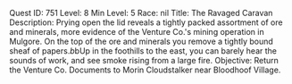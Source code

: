 Quest ID: 751
Level: 8
Min Level: 5
Race: nil
Title: The Ravaged Caravan
Description: Prying open the lid reveals a tightly packed assortment of ore and minerals, more evidence of the Venture Co.'s mining operation in Mulgore. On the top of the ore and minerals you remove a tightly bound sheaf of papers.$b$bUp in the foothills to the east, you can barely hear the sounds of work, and see smoke rising from a large fire.
Objective: Return the Venture Co. Documents to Morin Cloudstalker near Bloodhoof Village.
